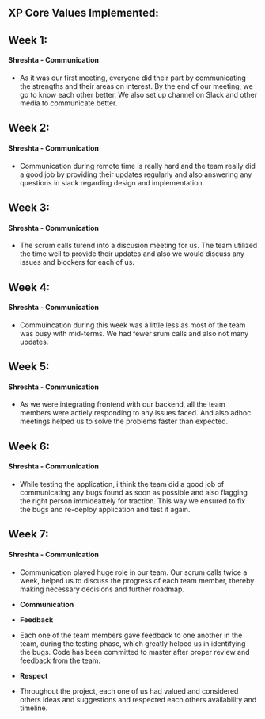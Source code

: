 ## XP Core Values Implemented:


## Week 1:

#### Shreshta - Communication

* As it was our first meeting, everyone did their part by communicating the strengths and their areas on interest. By the end of our meeting, we go to know each other better. We also set up channel on Slack and other media to communicate better.


## Week 2:

#### Shreshta - Communication

* Communication during remote time is really hard and the team really did a good job by providing their updates regularly and also answering any questions in slack regarding design and implementation.


## Week 3:

#### Shreshta - Communication

* The scrum calls turend into a discusion meeting for us. The team utilized the time well to provide their updates and also we would discuss any issues and blockers for each of us. 


## Week 4:

#### Shreshta - Communication

* Commuincation during this week was a little less as most of the team was busy with mid-terms. We had fewer srum calls and also not many updates. 


## Week 5:

#### Shreshta - Communication

* As we were integrating frontend with our backend, all the team members were actiely responding to any issues faced. And also adhoc meetings helped us to solve the problems faster than expected.


## Week 6:

#### Shreshta - Communication
 
 * While testing the application, i think the team did a good job of communicating any bugs found as soon as possible and also flagging the right person immideattely for traction. This  way we ensured to fix the bugs and re-deploy application and test it again.


## Week 7:

#### Shreshta - Communication

* Communication played huge role in our team. Our scrum calls twice a week, helped us to discuss the progress of each team member, thereby making necessary decisions and further roadmap. 


- **Communication**


- **Feedback**

* Each one of the team members gave feedback to one another in the team, during the testing phase, which 
greatly helped us in identifying the bugs. Code has been committed to master after proper review and 
feedback from the team.

- **Respect**

* Throughout the project, each one of us had valued and considered others ideas and suggestions and respected each others availability and timeline. 
